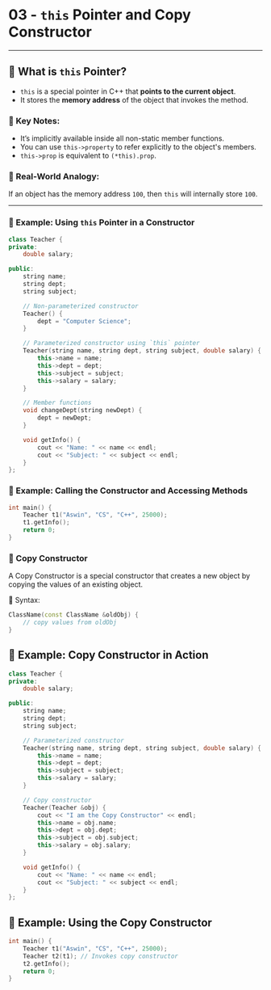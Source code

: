 # 03 - `this` Pointer and Copy Constructor

---

## 🔹 What is `this` Pointer?

- `this` is a special pointer in C++ that **points to the current object**.
- It stores the **memory address** of the object that invokes the method.

### 🧠 Key Notes:
- It’s implicitly available inside all non-static member functions.
- You can use `this->property` to refer explicitly to the object's members.
- `this->prop` is equivalent to `(*this).prop`.

### 📌 Real-World Analogy:
If an object has the memory address `100`, then `this` will internally store `100`.

---

### 🧱 Example: Using `this` Pointer in a Constructor

```cpp
class Teacher {
private:
    double salary;

public:
    string name;
    string dept;
    string subject;

    // Non-parameterized constructor
    Teacher() {
        dept = "Computer Science";
    }

    // Parameterized constructor using `this` pointer
    Teacher(string name, string dept, string subject, double salary) {
        this->name = name;
        this->dept = dept;
        this->subject = subject;
        this->salary = salary;
    }

    // Member functions
    void changeDept(string newDept) {
        dept = newDept;
    }

    void getInfo() {
        cout << "Name: " << name << endl;
        cout << "Subject: " << subject << endl;
    }
};

```
### 🧪 Example: Calling the Constructor and Accessing Methods
```cpp
int main() {
    Teacher t1("Aswin", "CS", "C++", 25000);
    t1.getInfo();
    return 0;
}
```
### 🔁 Copy Constructor
A Copy Constructor is a special constructor that creates a new object by copying the values of an existing object.

🧠 Syntax:
```cpp
ClassName(const ClassName &oldObj) {
    // copy values from oldObj
}
```
## 🧱 Example: Copy Constructor in Action
```cpp
class Teacher {
private:
    double salary;

public:
    string name;
    string dept;
    string subject;

    // Parameterized constructor
    Teacher(string name, string dept, string subject, double salary) {
        this->name = name;
        this->dept = dept;
        this->subject = subject;
        this->salary = salary;
    }

    // Copy constructor
    Teacher(Teacher &obj) {
        cout << "I am the Copy Constructor" << endl;
        this->name = obj.name;
        this->dept = obj.dept;
        this->subject = obj.subject;
        this->salary = obj.salary;
    }

    void getInfo() {
        cout << "Name: " << name << endl;
        cout << "Subject: " << subject << endl;
    }
};
```
## 🧪 Example: Using the Copy Constructor
```cpp
int main() {
    Teacher t1("Aswin", "CS", "C++", 25000);
    Teacher t2(t1); // Invokes copy constructor
    t2.getInfo();
    return 0;
}
```
